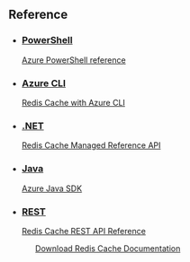 <properties
    layout="LandingPage" />
<tags />

## Reference

<ul class="panelContent cardsW">
    <li>
        <a href="/powershell/azureps-cmdlets-docs">
        <div class="cardSize">
            <div class="cardPadding">
                <div class="card">
                    <div class="cardText">
                        <h3>PowerShell</h3>
                        <p>Azure PowerShell reference</p>
                    </div>
                </div>
            </div>
        </div>
        </a>
    </li>
	<li>
        <a href="/cli/azure/redis">
        <div class="cardSize">
            <div class="cardPadding">
                <div class="card">
                    <div class="cardText">
                        <h3>Azure CLI</h3>
                        <p>Redis Cache with Azure CLI</p>
                    </div>
                </div>
            </div>
        </div>
        </a>
    </li>
	<li>
        <a href="/dotnet/api/">
        <div class="cardSize">
            <div class="cardPadding">
                <div class="card">
                    <div class="cardText">
                        <h3>.NET</h3>
                        <p>Redis Cache Managed Reference API</p>
                    </div>
                </div>
            </div>
        </div>
        </a>
    </li>
	<li>
        <a href="/java/api/">
        <div class="cardSize">
            <div class="cardPadding">
                <div class="card">
                    <div class="cardText">
                        <h3>Java</h3>
                        <p>Azure Java SDK</p>
                    </div>
                </div>
            </div>
        </div>
        </a>
    </li>
	<li>
        <a href="/rest/api/">
        <div class="cardSize">
            <div class="cardPadding">
                <div class="card">
                    <div class="cardText">
                        <h3>REST</h3>
                        <p>Redis Cache REST API Reference</p>
                    </div>
                </div>
            </div>
        </div>
        </a>
    </li>
<ul>


<div class="downloadHolder">
    <a href="https://opbuildstorageprod.blob.core.chinacloudapi.cn/output-pdf-files/Azure.azure-documents/live/redis-cache.pdf">
        <div class="img"></div>
        <div class="text">
            Download Redis Cache Documentation
        </div>
    </a>
</div>
